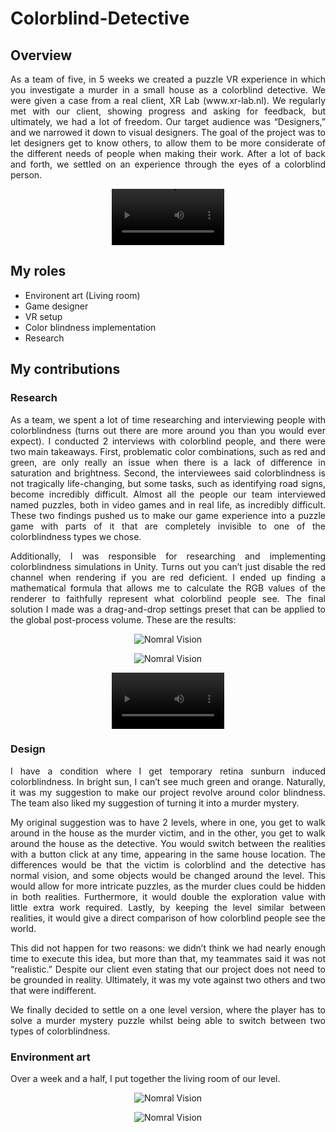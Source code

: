 # Colorblind-Detective
## Overview
<p align="justify"> As a team of five, in 5 weeks we created a puzzle VR experience in which you investigate a murder in a small house as a colorblind detective. We were given a case from a real client, XR Lab (www.xr-lab.nl). We regularly met with our client, showing progress and asking for feedback, but ultimately, we had a lot of freedom. Our target audience was “Designers,” and we narrowed it down to visual designers. The goal of the project was to let designers get to know others, to allow them to be more considerate of the different needs of people when making their work. After a lot of back and forth, we settled on an experience through the eyes of a colorblind person. </p>

<p align="center">
  <video src='https://github.com/user-attachments/assets/68c75dfd-35aa-48be-a2ed-d60fd63c0e1b' width=180/>
</p>

## My roles
+ Environent art (Living room)
+ Game designer
+ VR setup
+ Color blindness implementation
+ Research

## My contributions

### Research

<p align="justify"> As a team, we spent a lot of time researching and interviewing people with colorblindness (turns out there are more around you than you would ever expect). I conducted 2 interviews with colorblind people, and there were two main takeaways. First, problematic color combinations, such as red and green, are only really an issue when there is a lack of difference in saturation and brightness. Second, the interviewees said colorblindness is not tragically life-changing, but some tasks, such as identifying road signs, become incredibly difficult. Almost all the people our team interviewed named puzzles, both in video games and in real life, as incredibly difficult. These two findings pushed us to make our game experience into a puzzle game with parts of it that are completely invisible to one of the colorblindness types we chose. </p>

<p align="justify"> Additionally, I was responsible for researching and implementing colorblindness simulations in Unity. Turns out you can’t just disable the red channel when rendering if you are red deficient. I ended up finding a mathematical formula that allows me to calculate the RGB values of the renderer to faithfully represent what colorblind people see. The final solution I made was a drag-and-drop settings preset that can be applied to the global post-process volume. These are the results: </p>
<p align="center">
  <img src="https://github.com/user-attachments/assets/0d69c23c-d1c0-4cdb-b55a-3ee0dcba2dd7" alt="Nomral Vision">
</p>
<p align="center">
  <img src="https://github.com/user-attachments/assets/db020908-1e0d-4e2b-a58f-2e40efb8ab3f" alt="Nomral Vision">
</p>

<p align="center">
  <video src='https://github.com/user-attachments/assets/d20724e4-34dd-461c-b861-5edff356f863' width=180/>
</p>
    
### Design

<p align="justify"> I have a condition where I get temporary retina sunburn induced colorblindness. In bright sun, I can’t see much green and orange. Naturally, it was my suggestion to make our project revolve around color blindness. The team also liked my suggestion of turning it into a murder mystery. </p>

<p align="justify"> My original suggestion was to have 2 levels, where in one, you get to walk around in the house as the murder victim, and in the other, you get to walk around the house as the detective. You would switch between the realities with a button click at any time, appearing in the same house location. The differences would be that the victim is colorblind and the detective has normal vision, and some objects would be changed around the level. This would allow for more intricate puzzles, as the murder clues could be hidden in both realities. Furthermore, it would double the exploration value with little extra work required. Lastly, by keeping the level similar between realities, it would give a direct comparison of how colorblind people see the world. </p>

<p align="justify"> This did not happen for two reasons: we didn’t think we had nearly enough time to execute this idea, but more than that, my teammates said it was not “realistic.” Despite our client even stating that our project does not need to be grounded in reality. Ultimately, it was my vote against two others and two that were indifferent. </p>

<p align="justify"> We finally decided to settle on a one level version, where the player has to solve a murder mystery puzzle whilst being able to switch between two types of colorblindness. </p>

### Environment art

<p align="justify"> Over a week and a half, I put together the living room of our level. </p>

<p align="center">
  <img src="https://github.com/user-attachments/assets/271580d4-20df-44d1-ae10-2b59682b0f1c" alt="Nomral Vision">
</p>

<p align="center">
  <img src="https://github.com/user-attachments/assets/fcbd7686-0e59-4faf-bcf2-8828bbe53eff" alt="Nomral Vision">
</p>
